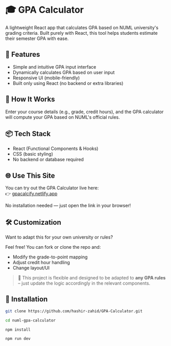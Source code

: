 # 🎓 GPA Calculator

A lightweight React app that calculates GPA based on NUML university's grading criteria. Built purely with React, this tool helps students estimate their semester GPA with ease.

## 🚀 Features

- Simple and intuitive GPA input interface
- Dynamically calculates GPA based on user input
- Responsive UI (mobile-friendly)
- Built only using React (no backend or extra libraries)

## 🧮 How It Works

Enter your course details (e.g., grade, credit hours), and the GPA calculator will compute your GPA based on NUML's official rules.


## 📦 Tech Stack

- React (Functional Components & Hooks)
- CSS (basic styling)
- No backend or database required

## 🌐 Use This Site

You can try out the GPA Calculator live here:  
👉 [gpacalcify.netlify.app](https://hashir-gpacalcify.netlify.app)

No installation needed — just open the link in your browser!


## 🛠️ Customization

Want to adapt this for your own university or rules?

Feel free! You can fork or clone the repo and:

- Modify the grade-to-point mapping
- Adjust credit hour handling
- Change layout/UI

> 🔁 This project is flexible and designed to be adapted to **any GPA rules** – just update the logic accordingly in the relevant components.

## 📄 Installation

```bash
git clone https://github.com/hashir-zahid/GPA-Calculator.git

cd numl-gpa-calculator

npm install

npm run dev
